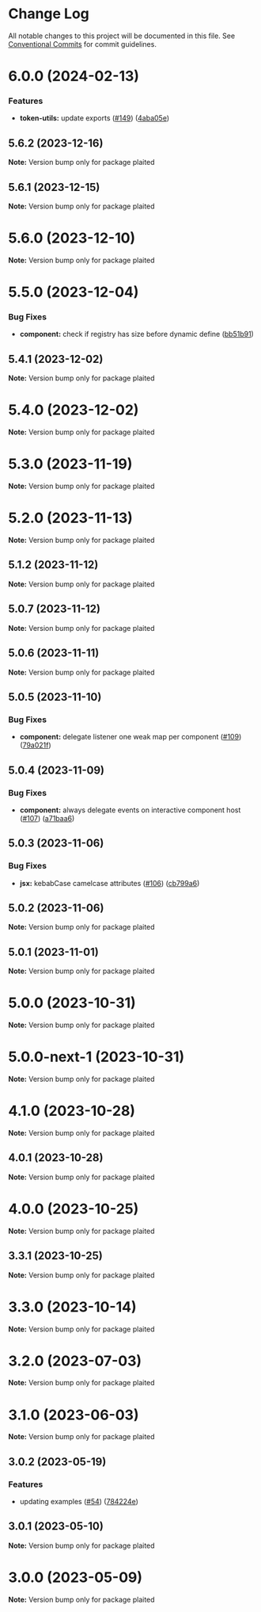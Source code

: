 # Change Log

All notable changes to this project will be documented in this file.
See [Conventional Commits](https://conventionalcommits.org) for commit guidelines.

# 6.0.0 (2024-02-13)

### Features

- **token-utils:** update exports ([#149](https://github.com/plaited/plaited/issues/149)) ([4aba05e](https://github.com/plaited/plaited/commit/4aba05e959878725d36a155ac28a7f0d5ee27815))

## 5.6.2 (2023-12-16)

**Note:** Version bump only for package plaited

## 5.6.1 (2023-12-15)

**Note:** Version bump only for package plaited

# 5.6.0 (2023-12-10)

**Note:** Version bump only for package plaited

# 5.5.0 (2023-12-04)

### Bug Fixes

- **component:** check if registry has size before dynamic define ([bb51b91](https://github.com/plaited/plaited/commit/bb51b912622aa843afa0313004876d7ba656d4ce))

## 5.4.1 (2023-12-02)

**Note:** Version bump only for package plaited

# 5.4.0 (2023-12-02)

**Note:** Version bump only for package plaited

# 5.3.0 (2023-11-19)

**Note:** Version bump only for package plaited

# 5.2.0 (2023-11-13)

**Note:** Version bump only for package plaited

## 5.1.2 (2023-11-12)

**Note:** Version bump only for package plaited

## 5.0.7 (2023-11-12)

**Note:** Version bump only for package plaited

## 5.0.6 (2023-11-11)

**Note:** Version bump only for package plaited

## 5.0.5 (2023-11-10)

### Bug Fixes

- **component:** delegate listener one weak map per component ([#109](https://github.com/plaited/plaited/issues/109)) ([79a021f](https://github.com/plaited/plaited/commit/79a021fe7669d4ee5318c0ea8c0d104e805cb07e))

## 5.0.4 (2023-11-09)

### Bug Fixes

- **component:** always delegate events on interactive component host ([#107](https://github.com/plaited/plaited/issues/107)) ([a71baa6](https://github.com/plaited/plaited/commit/a71baa6c5628cd182fe836321c30afec7879e738))

## 5.0.3 (2023-11-06)

### Bug Fixes

- **jsx:** kebabCase camelcase attributes ([#106](https://github.com/plaited/plaited/issues/106)) ([cb799a6](https://github.com/plaited/plaited/commit/cb799a61a7ca0068628ae56eda345671651f7cfb))

## 5.0.2 (2023-11-06)

**Note:** Version bump only for package plaited

## 5.0.1 (2023-11-01)

**Note:** Version bump only for package plaited

# 5.0.0 (2023-10-31)

**Note:** Version bump only for package plaited

# 5.0.0-next-1 (2023-10-31)

**Note:** Version bump only for package plaited

# 4.1.0 (2023-10-28)

**Note:** Version bump only for package plaited

## 4.0.1 (2023-10-28)

**Note:** Version bump only for package plaited

# 4.0.0 (2023-10-25)

**Note:** Version bump only for package plaited

## 3.3.1 (2023-10-25)

**Note:** Version bump only for package plaited

# 3.3.0 (2023-10-14)

**Note:** Version bump only for package plaited

# 3.2.0 (2023-07-03)

**Note:** Version bump only for package plaited

# 3.1.0 (2023-06-03)

**Note:** Version bump only for package plaited

## 3.0.2 (2023-05-19)

### Features

- updating examples ([#54](https://github.com/plaited/plaited/issues/54)) ([784224e](https://github.com/plaited/plaited/commit/784224ebb90ec1954f919632de379036c95d8ea0))

## 3.0.1 (2023-05-10)

**Note:** Version bump only for package plaited

# 3.0.0 (2023-05-09)

**Note:** Version bump only for package plaited
